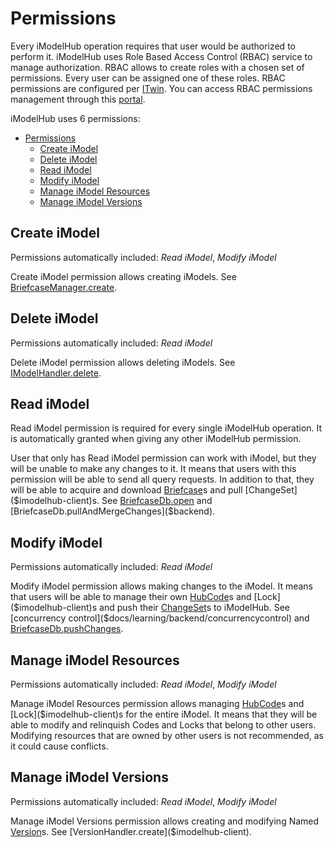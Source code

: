 # Permissions

Every iModelHub operation requires that user would be authorized to perform it. iModelHub uses Role Based Access Control (RBAC) service to manage authorization. RBAC allows to create roles with a chosen set of permissions. Every user can be assigned one of these roles. RBAC permissions are configured per [ITwin]($itwin-registry-client). You can access RBAC permissions management through this [portal](https://connect.bentley.com).

iModelHub uses 6 permissions:

- [Permissions](#permissions)
  - [Create iModel](#create-imodel)
  - [Delete iModel](#delete-imodel)
  - [Read iModel](#read-imodel)
  - [Modify iModel](#modify-imodel)
  - [Manage iModel Resources](#manage-imodel-resources)
  - [Manage iModel Versions](#manage-imodel-versions)

## Create iModel

Permissions automatically included: _Read iModel_, _Modify iModel_

Create iModel permission allows creating iModels. See [BriefcaseManager.create]($backend).

## Delete iModel

Permissions automatically included: _Read iModel_

Delete iModel permission allows deleting iModels. See [IModelHandler.delete]($imodelhub-client).

## Read iModel

Read iModel permission is required for every single iModelHub operation. It is automatically granted when giving any other iModelHub permission.

User that only has Read iModel permission can work with iModel, but they will be unable to make any changes to it. It means that users with this permission will be able to send all query requests. In addition to that, they will be able to acquire and download [Briefcase]($imodelhub-client)s and pull [ChangeSet]($imodelhub-client)s. See [BriefcaseDb.open]($backend) and [BriefcaseDb.pullAndMergeChanges]($backend).

## Modify iModel

Permissions automatically included: _Read iModel_

Modify iModel permission allows making changes to the iModel. It means that users will be able to manage their own [HubCode]($imodelhub-client)s and [Lock]($imodelhub-client)s and push their [ChangeSet]($imodelhub-client)s to iModelHub. See [concurrency control]($docs/learning/backend/concurrencycontrol) and [BriefcaseDb.pushChanges]($backend).

## Manage iModel Resources

Permissions automatically included: _Read iModel_, _Modify iModel_

Manage iModel Resources permission allows managing [HubCode]($imodelhub-client)s and [Lock]($imodelhub-client)s for the entire iModel. It means that they will be able to modify and relinquish Codes and Locks that belong to other users. Modifying resources that are owned by other users is not recommended, as it could cause conflicts.

## Manage iModel Versions

Permissions automatically included: _Read iModel_, _Modify iModel_

Manage iModel Versions permission allows creating and modifying Named [Version]($imodelhub-client)s. See [VersionHandler.create]($imodelhub-client).
